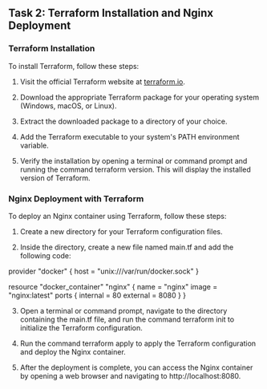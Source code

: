 ## Task 2: Terraform Installation and Nginx Deployment

### Terraform Installation

To install Terraform, follow these steps:

1. Visit the official Terraform website at [terraform.io](https://www.terraform.io/).

2. Download the appropriate Terraform package for your operating system (Windows, macOS, or Linux).

3. Extract the downloaded package to a directory of your choice.

4. Add the Terraform executable to your system's PATH environment variable.

5. Verify the installation by opening a terminal or command prompt and running the command terraform version. This will display the installed version of Terraform.

### Nginx Deployment with Terraform

To deploy an Nginx container using Terraform, follow these steps:

1. Create a new directory for your Terraform configuration files.

2. Inside the directory, create a new file named main.tf and add the following code:

provider "docker" {
  host = "unix:///var/run/docker.sock"
}

resource "docker_container" "nginx" {
  name  = "nginx"
  image = "nginx:latest"
  ports {
    internal = 80
    external = 8080
  }
}

3. Open a terminal or command prompt, navigate to the directory containing the main.tf file, and run the command terraform init to initialize the Terraform configuration.

4. Run the command terraform apply to apply the Terraform configuration and deploy the Nginx container.

5. After the deployment is complete, you can access the Nginx container by opening a web browser and navigating to http://localhost:8080.